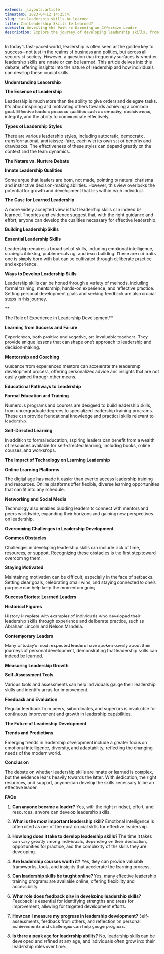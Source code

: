 ```yaml
---
extends: _layouts.article
timestamp: 2023-04-12 14:25:47
slug: can-leadership-skills-be-learned
title: Can Leadership Skills Be Learned?
subtitle: Unveiling the Path to Becoming an Effective Leader
description: Explore the journey of developing leadership skills, from understanding essential qualities to overcoming challenges. Discover whether leadership can truly be learned and how you can embark on this transformative path.
---
```


In today's fast-paced world, leadership is often seen as the golden key to success—not just in the realms of business and politics, but across all sectors of society. However, a question that frequently surfaces is whether leadership skills are innate or can be learned. This article delves into this debate, offering insights into the nature of leadership and how individuals can develop these crucial skills.

**Understanding Leadership**

**The Essence of Leadership**

Leadership is much more than the ability to give orders and delegate tasks. It's about inspiring and motivating others towards achieving a common goal. Effective leaders possess qualities such as empathy, decisiveness, integrity, and the ability to communicate effectively.

**Types of Leadership Styles**

There are various leadership styles, including autocratic, democratic, transformational, and laissez-faire, each with its own set of benefits and drawbacks. The effectiveness of these styles can depend greatly on the context and the team dynamics.

**The Nature vs. Nurture Debate**

**Innate Leadership Qualities**

Some argue that leaders are born, not made, pointing to natural charisma and instinctive decision-making abilities. However, this view overlooks the potential for growth and development that lies within each individual.

**The Case for Learned Leadership**

A more widely accepted view is that leadership skills can indeed be learned. Theories and evidence suggest that, with the right guidance and effort, anyone can develop the qualities necessary for effective leadership.

**Building Leadership Skills**

**Essential Leadership Skills**

Leadership requires a broad set of skills, including emotional intelligence, strategic thinking, problem-solving, and team building. These are not traits one is simply born with but can be cultivated through deliberate practice and experience.

**Ways to Develop Leadership Skills**

Leadership skills can be honed through a variety of methods, including formal training, mentorship, hands-on experience, and reflective practice. Setting personal development goals and seeking feedback are also crucial steps in this journey.

**

The Role of Experience in Leadership Development**

**Learning from Success and Failure**

Experiences, both positive and negative, are invaluable teachers. They provide unique lessons that can shape one’s approach to leadership and decision-making.

**Mentorship and Coaching**

Guidance from experienced mentors can accelerate the leadership development process, offering personalized advice and insights that are not easily gained through other means.

**Educational Pathways to Leadership**

**Formal Education and Training**

Numerous programs and courses are designed to build leadership skills, from undergraduate degrees to specialized leadership training programs. These can provide foundational knowledge and practical skills relevant to leadership.

**Self-Directed Learning**

In addition to formal education, aspiring leaders can benefit from a wealth of resources available for self-directed learning, including books, online courses, and workshops.

**The Impact of Technology on Learning Leadership**

**Online Learning Platforms**

The digital age has made it easier than ever to access leadership training and resources. Online platforms offer flexible, diverse learning opportunities that can fit into any schedule.

**Networking and Social Media**

Technology also enables budding leaders to connect with mentors and peers worldwide, expanding their horizons and gaining new perspectives on leadership.

**Overcoming Challenges in Leadership Development**

**Common Obstacles**

Challenges in developing leadership skills can include lack of time, resources, or support. Recognizing these obstacles is the first step toward overcoming them.

**Staying Motivated**

Maintaining motivation can be difficult, especially in the face of setbacks. Setting clear goals, celebrating small wins, and staying connected to one’s purpose can help keep the momentum going.

**Success Stories: Learned Leaders**

**Historical Figures**

History is replete with examples of individuals who developed their leadership skills through experience and deliberate practice, such as Abraham Lincoln and Nelson Mandela.

**Contemporary Leaders**

Many of today’s most respected leaders have spoken openly about their journeys of personal development, demonstrating that leadership skills can indeed be learned.

**Measuring Leadership Growth**

**Self-Assessment Tools**

Various tools and assessments can help individuals gauge their leadership skills and identify areas for improvement.

**Feedback and Evaluation**

Regular feedback from peers, subordinates, and superiors is invaluable for continuous improvement and growth in leadership capabilities.

**The Future of Leadership Development**

**Trends and Predictions**

Emerging trends in leadership development include a greater focus on emotional intelligence, diversity, and adaptability, reflecting the changing needs of the modern world.

**Conclusion**

The debate on whether leadership skills are innate or learned is complex, but the evidence leans heavily towards the latter. With dedication, the right resources, and support, anyone can develop the skills necessary to be an effective leader.

**FAQs**

1. **Can anyone become a leader?**
   Yes, with the right mindset, effort, and resources, anyone can develop leadership skills.

2. **What is the most important leadership skill?**
   Emotional intelligence is often cited as one of the most crucial skills for effective leadership.

3. **How long does it take to develop leadership skills?**
   The time it takes can vary greatly among individuals, depending on their dedication, opportunities for practice, and the complexity of the skills they are developing.

4. **Are leadership courses worth it?**
   Yes, they can provide valuable frameworks, tools, and insights that accelerate the learning process.

5. **Can leadership skills be taught online?**
   Yes, many effective leadership training programs are available online, offering flexibility and accessibility.

6. **What role does feedback play in developing leadership skills?**
   Feedback is essential for identifying strengths and areas for improvement, allowing for targeted development efforts.

7. **How can I measure my progress in leadership development?**
   Self-assessments, feedback from others, and reflection on personal achievements and challenges can help gauge progress.

8. **Is there a peak age for leadership ability?**
   No, leadership skills can be developed and refined at any age, and individuals often grow into their leadership roles over time.
